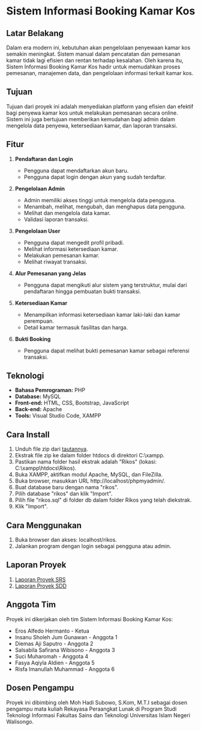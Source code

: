 # Sistem Informasi Booking Kamar Kos

## Latar Belakang

Dalam era modern ini, kebutuhan akan pengelolaan penyewaan kamar kos semakin meningkat. Sistem manual dalam pencatatan dan pemesanan kamar tidak lagi efisien dan rentan terhadap kesalahan. Oleh karena itu, Sistem Informasi Booking Kamar Kos hadir untuk memudahkan proses pemesanan, manajemen data, dan pengelolaan informasi terkait kamar kos.

## Tujuan

Tujuan dari proyek ini adalah menyediakan platform yang efisien dan efektif bagi penyewa kamar kos untuk melakukan pemesanan secara online. Sistem ini juga bertujuan memberikan kemudahan bagi admin dalam mengelola data penyewa, ketersediaan kamar, dan laporan transaksi.

## Fitur

1. **Pendaftaran dan Login**
   - Pengguna dapat mendaftarkan akun baru.
   - Pengguna dapat login dengan akun yang sudah terdaftar.

2. **Pengelolaan Admin**
   - Admin memiliki akses tinggi untuk mengelola data pengguna.
   - Menambah, melihat, mengubah, dan menghapus data pengguna.
   - Melihat dan mengelola data kamar.
   - Validasi laporan transaksi.

3. **Pengelolaan User**
   - Pengguna dapat mengedit profil pribadi.
   - Melihat informasi ketersediaan kamar.
   - Melakukan pemesanan kamar.
   - Melihat riwayat transaksi.

4. **Alur Pemesanan yang Jelas**
   - Pengguna dapat mengikuti alur sistem yang terstruktur, mulai dari pendaftaran hingga pembuatan bukti transaksi.

5. **Ketersediaan Kamar**
   - Menampilkan informasi ketersediaan kamar laki-laki dan kamar perempuan.
   - Detail kamar termasuk fasilitas dan harga.

6. **Bukti Booking**
   - Pengguna dapat melihat bukti pemesanan kamar sebagai referensi transaksi.

## Teknologi

- **Bahasa Pemrograman:** PHP
- **Database:** MySQL
- **Front-end:** HTML, CSS, Bootstrap, JavaScript
- **Back-end:** Apache
- **Tools:** Visual Studio Code, XAMPP

## Cara Install

1. Unduh file zip dari [tautannya](https://drive.google.com/file/d/1G3bgK7cmcAWNizmTQ4mVw3_clWXcropz/view?usp=sharing).
2. Ekstrak file zip ke dalam folder htdocs di direktori C:\xampp.
3. Pastikan nama folder hasil ekstrak adalah "Rikos" (lokasi: C:\xampp\htdocs\Rikos).
4. Buka XAMPP, aktifkan modul Apache, MySQL, dan FileZilla.
5. Buka browser, masukkan URL http://localhost/phpmyadmin/.
6. Buat database baru dengan nama "rikos".
7. Pilih database "rikos" dan klik "Import".
8. Pilih file "rikos.sql" di folder db dalam folder Rikos yang telah diekstrak.
9. Klik "Import".

## Cara Menggunakan

1. Buka browser dan akses: localhost/rikos.
2. Jalankan program dengan login sebagai pengguna atau admin.

## Laporan Proyek

1. [Laporan Proyek SRS](https://drive.google.com/file/d/1qIWjt3rxC2c9eA6k6Dy8-7FRGxcjCpPA/view?usp=sharing)
2. [Laporan Proyek SDD](https://drive.google.com/file/d/1MOVWdqVkiLvDEPn1c2fIMHLaSsL1bK8y/view?usp=sharing)

## Anggota Tim

Proyek ini dikerjakan oleh tim Sistem Informasi Booking Kamar Kos:
- Eros Alfedo Hermanto - Ketua
- Insanu Sholeh Jum Gunawan - Anggota 1
- Diemas Aji Saputro - Anggota 2
- Salsabila Safirana Wibisono - Anggota 3
- Suci Muharomah - Anggota 4
- Fasya Aqiyla Aldien - Anggota 5
- Risfa Imanullah Muhammad - Anggota 6

## Dosen Pengampu

Proyek ini dibimbing oleh Moh Hadi Subowo, S.Kom, M.T.I sebagai dosen pengampu mata kuliah Rekayasa Peraangkat Lunak di Program Studi Teknologi Informasi Fakultas Sains dan Teknologi Universitas Islam Negeri Walisongo.
